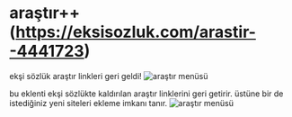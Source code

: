 araştır++ (https://eksisozluk.com/arastir--4441723)
=========

ekşi sözlük araştır linkleri geri geldi!
![araştır menüsü](http://i.imgur.com/ufRkJpT.png)

bu eklenti ekşi sözlükte kaldırılan araştır linklerini geri getirir. üstüne bir de istediğiniz yeni siteleri ekleme imkanı tanır.
![araştır menüsü](http://i.imgur.com/HyTbNw5.png)
